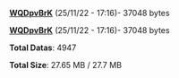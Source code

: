 [**WQDpvBrK**](/data/WQDpvBrK.txt) (25/11/22 - 17:16)- 37048 bytes

[**WQDpvBrK**](/data/WQDpvBrK.txt) (25/11/22 - 17:16)- 37048 bytes

**Total Datas**: 4947

**Total Size**: 27.65 MB / 27.7 MB